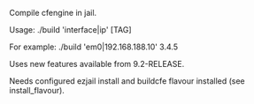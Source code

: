 Compile cfengine in jail.

Usage: ./build 'interface|ip' [TAG]

For example: ./build 'em0|192.168.188.10' 3.4.5

Uses new features available from 9.2-RELEASE.

Needs configured ezjail install and buildcfe flavour installed (see install_flavour).
